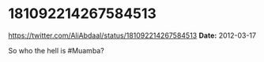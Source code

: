 # 181092214267584513
https://twitter.com/AliAbdaal/status/181092214267584513
**Date:** 2012-03-17

So who the hell is #Muamba?
